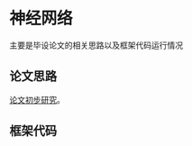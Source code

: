 # 神经网络

主要是毕设论文的相关思路以及框架代码运行情况

## 论文思路
[论文初步研究](/graduationDesign/paperIdea/paperBasic.html "论文的研究思路")。

## 框架代码